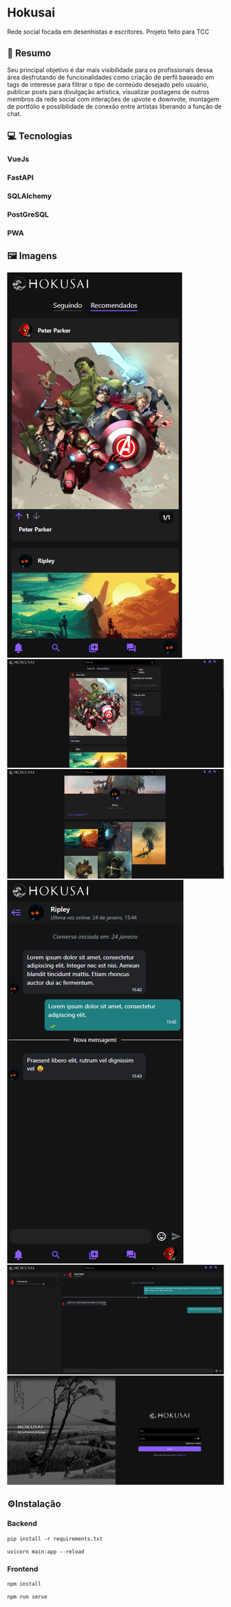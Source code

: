 # Hokusai
Rede social focada em desenhistas e escritores. Projeto feito para TCC

## 📝 Resumo
Seu principal objetivo é dar mais visibilidade para os profissionais dessa área 
desfrutando de funcionalidades como criação de perfil baseado em tags de interesse 
para filtrar o tipo de conteúdo desejado pelo usuário, publicar posts para 
divulgação artística, visualizar postagens de outros membros da rede social com interações de 
upvote e downvote, montagem de portfólio e possibilidade de conexão entre artistas liberando 
a função de chat.

## 💻 Tecnologias
### VueJs
### FastAPI
### SQLAlchemy
### PostGreSQL
### PWA

## 🖼️ Imagens
![alt text](https://github.com/Mafra-Chris/Hokusai/blob/main/hokusai%20screenshots/Screenshot_1.png)
![alt text](https://github.com/Mafra-Chris/Hokusai/blob/main/hokusai%20screenshots/Screenshot_2.png)
![alt text](https://github.com/Mafra-Chris/Hokusai/blob/main/hokusai%20screenshots/Screenshot_3.png)
![alt text](https://github.com/Mafra-Chris/Hokusai/blob/main/hokusai%20screenshots/Screenshot_6.png)
![alt text](https://github.com/Mafra-Chris/Hokusai/blob/main/hokusai%20screenshots/Screenshot_4.png)
![alt text](https://github.com/Mafra-Chris/Hokusai/blob/main/hokusai%20screenshots/Screenshot_5.png)

## ⚙️Instalação
### Backend
```
pip install -r requirements.txt
```
```
uvicorn main:app --reload
```

### Frontend
```
npm install
```
```
npm run serve
```
